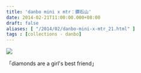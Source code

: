 ```yaml
---
title: 'danbo mini x mtr：鑽石山'
date: 2014-02-21T11:00:00.000+08:00
draft: false
aliases: [ "/2014/02/danbo-mini-x-mtr_21.html" ]
tags : [collections - danbo]
---
```


[![](https://4.bp.blogspot.com/-x424Wo9K_LA/XC4HyY5yONI/AAAAAAAAD2A/_r3W-a0Cimc1ewaWnEsc69j4vRED21ABQCLcBGAs/s640/59.jpg)](https://4.bp.blogspot.com/-x424Wo9K_LA/XC4HyY5yONI/AAAAAAAAD2A/_r3W-a0Cimc1ewaWnEsc69j4vRED21ABQCLcBGAs/s1600/59.jpg)

「diamonds are a girl's best friend」